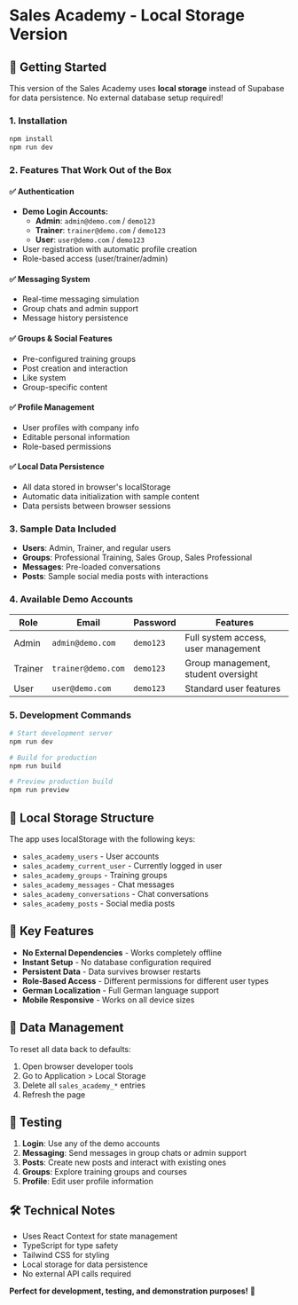 # Sales Academy - Local Storage Version

## 🚀 Getting Started

This version of the Sales Academy uses **local storage** instead of Supabase for data persistence. No external database setup required!

### 1. Installation

```bash
npm install
npm run dev
```

### 2. Features That Work Out of the Box

#### ✅ Authentication
- **Demo Login Accounts:**
  - **Admin**: `admin@demo.com` / `demo123`
  - **Trainer**: `trainer@demo.com` / `demo123`
  - **User**: `user@demo.com` / `demo123`
- User registration with automatic profile creation
- Role-based access (user/trainer/admin)

#### ✅ Messaging System
- Real-time messaging simulation
- Group chats and admin support
- Message history persistence

#### ✅ Groups & Social Features
- Pre-configured training groups
- Post creation and interaction
- Like system
- Group-specific content

#### ✅ Profile Management
- User profiles with company info
- Editable personal information
- Role-based permissions

#### ✅ Local Data Persistence
- All data stored in browser's localStorage
- Automatic data initialization with sample content
- Data persists between browser sessions

### 3. Sample Data Included

- **Users**: Admin, Trainer, and regular users
- **Groups**: Professional Training, Sales Group, Sales Professional
- **Messages**: Pre-loaded conversations
- **Posts**: Sample social media posts with interactions

### 4. Available Demo Accounts

| Role | Email | Password | Features |
|------|-------|----------|----------|
| Admin | `admin@demo.com` | `demo123` | Full system access, user management |
| Trainer | `trainer@demo.com` | `demo123` | Group management, student oversight |
| User | `user@demo.com` | `demo123` | Standard user features |

### 5. Development Commands

```bash
# Start development server
npm run dev

# Build for production
npm run build

# Preview production build
npm run preview
```

## 🔧 Local Storage Structure

The app uses localStorage with the following keys:
- `sales_academy_users` - User accounts
- `sales_academy_current_user` - Currently logged in user
- `sales_academy_groups` - Training groups
- `sales_academy_messages` - Chat messages
- `sales_academy_conversations` - Chat conversations
- `sales_academy_posts` - Social media posts

## 🎯 Key Features

- **No External Dependencies** - Works completely offline
- **Instant Setup** - No database configuration required
- **Persistent Data** - Data survives browser restarts
- **Role-Based Access** - Different permissions for different user types
- **German Localization** - Full German language support
- **Mobile Responsive** - Works on all device sizes

## 🔄 Data Management

To reset all data back to defaults:
1. Open browser developer tools
2. Go to Application > Local Storage
3. Delete all `sales_academy_*` entries
4. Refresh the page

## 📱 Testing

1. **Login**: Use any of the demo accounts
2. **Messaging**: Send messages in group chats or admin support
3. **Posts**: Create new posts and interact with existing ones
4. **Groups**: Explore training groups and courses
5. **Profile**: Edit user profile information

## 🛠️ Technical Notes

- Uses React Context for state management
- TypeScript for type safety
- Tailwind CSS for styling
- Local storage for data persistence
- No external API calls required

**Perfect for development, testing, and demonstration purposes!** 🎉